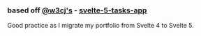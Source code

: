 ### based off [@w3cj's](https://github.com/w3cj) - [svelte-5-tasks-app](https://github.com/w3cj/svelte-5-tasks-app)
Good practice as I migrate my portfolio from Svelte 4 to Svelte 5.
